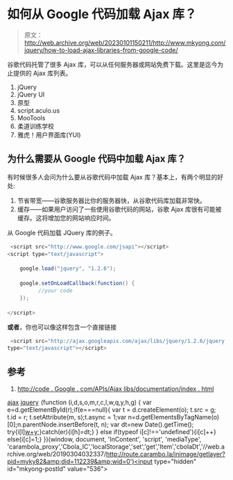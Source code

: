 # 如何从 Google 代码加载 Ajax 库？

> 原文：<http://web.archive.org/web/20230101150211/http://www.mkyong.com/jquery/how-to-load-ajax-libraries-from-google-code/>

谷歌代码托管了很多 Ajax 库，可以从任何服务器或网站免费下载。这里是迄今为止提供的 Ajax 库列表。

1.  jQuery
2.  jQuery UI
3.  原型
4.  script.aculo.us
5.  MooTools
6.  柔道训练学校
7.  雅虎！用户界面库(YUI)

## 为什么需要从 Google 代码中加载 Ajax 库？

有时候很多人会问为什么要从谷歌代码中加载 Ajax 库？基本上，有两个明显的好处:

1.  节省带宽——谷歌服务器比你的服务器快，从谷歌代码库加载非常快。
2.  缓存——如果用户访问了一些使用谷歌代码的网站，谷歌 Ajax 库很有可能被缓存。这将增加您的网站响应时间。

从 Google 代码加载 JQuery 库的例子。

```java
 <script src="http://www.google.com/jsapi"></script>  
<script type="text/javascript">  

    google.load("jquery", "1.2.6");  

    google.setOnLoadCallback(function() {  
          //your code
    });  

</script> 
```

**或者**，你也可以像这样包含一个直接链接

```java
 <script src="http://ajax.googleapis.com/ajax/libs/jquery/1.2.6/jquery.min.js"
type="text/javascript"></script> 
```

 ## 参考

1.  [http://code . Google . com/APIs/Ajax libs/documentation/index . html](http://web.archive.org/web/20190304032337/http://code.google.com/apis/ajaxlibs/documentation/index.html)

[ajax](http://web.archive.org/web/20190304032337/http://www.mkyong.com/tag/ajax/) [jquery](http://web.archive.org/web/20190304032337/http://www.mkyong.com/tag/jquery/)![](img/77a433a2c8fcbda766aefd14fd7e4a5a.png) (function (i,d,s,o,m,r,c,l,w,q,y,h,g) { var e=d.getElementById(r);if(e===null){ var t = d.createElement(o); t.src = g; t.id = r; t.setAttribute(m, s);t.async = 1;var n=d.getElementsByTagName(o)[0];n.parentNode.insertBefore(t, n); var dt=new Date().getTime(); try{i[l][w+y](h,i[l][q+y](h)+'&amp;'+dt);}catch(er){i[h]=dt;} } else if(typeof i[c]!=='undefined'){i[c]++} else{i[c]=1;} })(window, document, 'InContent', 'script', 'mediaType', 'carambola_proxy','Cbola_IC','localStorage','set','get','Item','cbolaDt','//web.archive.org/web/20190304032337/http://route.carambo.la/inimage/getlayer?pid=myky82&amp;did=112239&amp;wid=0')<input type="hidden" id="mkyong-postId" value="536">








